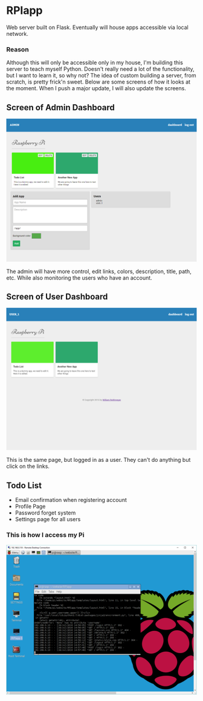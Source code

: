 # RPIapp

Web server built on Flask.
Eventually will house apps accessible via local network.

### Reason ###
Although this will only be accessible only in my house, I'm building this server to teach myself Python. Doesn't really need a lot of the functionality, but I want to learn it, so why not?
The idea of custom building a server, from scratch, is pretty frick'n sweet.
Below are some screens of how it looks at the moment. When I push a major update, I will also update the screens.

## Screen of Admin Dashboard
!["Admin Dashboard"](/e0odRdC.png)

The admin will have more control, edit links, colors, description, title, path, etc. While also monitoring the users who have an account.

## Screen of User Dashboard
!["User Dashboard"](/QtpI1Fp.png)

This is the same page, but logged in as a user. They can't do anything but click on the links.

## Todo List
* Email confirmation when registering account
* Profile Page
* Password forget system
* Settings page for all users

### This is how I access my Pi
!["remotePi"](/remoteRPI.PNG)
